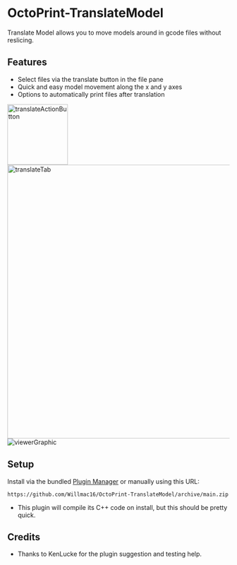 # OctoPrint-TranslateModel

Translate Model allows you to move models around in gcode files without reslicing.

## Features
* Select files via the translate button in the file pane
* Quick and easy model movement along the x and y axes
* Options to automatically print files after translation

<img width="137" alt="translateActionButton" src="https://user-images.githubusercontent.com/27445690/109603898-74bc8000-7ad7-11eb-8e1c-2fc39e207aa2.png">
<img width="620" alt="translateTab" src="https://user-images.githubusercontent.com/27445690/109603901-75551680-7ad7-11eb-8f70-653ae53117b1.png">
<img alt="viewerGraphic" src="https://user-images.githubusercontent.com/27445690/109603903-75edad00-7ad7-11eb-97c9-5fcb1c18bc38.png">


## Setup

Install via the bundled [Plugin Manager](https://docs.octoprint.org/en/master/bundledplugins/pluginmanager.html)
or manually using this URL:

    https://github.com/Willmac16/OctoPrint-TranslateModel/archive/main.zip

* This plugin will compile its C++ code on install, but this should be pretty quick.

## Credits

* Thanks to KenLucke for the plugin suggestion and testing help.
